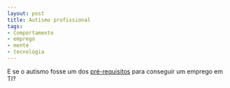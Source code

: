 ```yaml
---
layout: post
title: Autismo profissional
tags:
- Comportamento
- emprego
- mente
- tecnologia
---
```


E se o autismo fosse um dos [pré-requisitos](http://www.metafilter.com/107694/Autism-as-a-job-requirement) para conseguir um emprego em TI?
